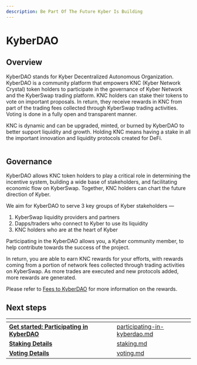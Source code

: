 ```yaml
---
description: Be Part Of The Future Kyber Is Building
---
```


# KyberDAO

## Overview

KyberDAO stands for Kyber Decentralized Autonomous Organization. KyberDAO is a community platform that empowers KNC (Kyber Network Crystal) token holders to participate in the governance of Kyber Network and the KyberSwap trading platform. KNC holders can stake their tokens to vote on important proposals. In return, they receive rewards in KNC from part of the trading fees collected through KyberSwap trading activities. Voting is done in a fully open and transparent manner.

KNC is dynamic and can be upgraded, minted, or burned by KyberDAO to better support liquidity and growth. Holding KNC means having a stake in all the important innovation and liquidity protocols created for DeFi.

<figure><img src="https://kyber.org/static/media/faq1.5358d123.png" alt=""><figcaption></figcaption></figure>

## Governance

KyberDAO allows KNC token holders to play a critical role in determining the incentive system, building a wide base of stakeholders, and facilitating economic flow on KyberSwap. Together, KNC holders can chart the future direction of Kyber.

We aim for KyberDAO to serve 3 key groups of Kyber stakeholders —

1. KyberSwap liquidity providers and partners
2. Dapps/traders who connect to Kyber to use its liquidity
3. KNC holders who are at the heart of Kyber

Participating in the KyberDAO allows you, a Kyber community member, to help contribute towards the success of the project.

In return, you are able to earn KNC rewards for your efforts, with rewards coming from a portion of network fees collected through trading activities on KyberSwap. As more trades are executed and new protocols added, more rewards are generated.

Please refer to [Fees to KyberDAO](fees-to-kyberdao.md) for more information on the rewards.

## Next steps

<table data-view="cards"><thead><tr><th></th><th data-hidden></th><th data-hidden></th><th data-hidden data-card-target data-type="content-ref"></th></tr></thead><tbody><tr><td><strong></strong><a href="user-guides/participating-in-kyberdao.md"><strong>Get started: Participating in KyberDAO</strong></a><strong></strong></td><td></td><td></td><td><a href="user-guides/participating-in-kyberdao.md">participating-in-kyberdao.md</a></td></tr><tr><td><strong></strong><a href="user-guides/staking.md"><strong>Staking Details</strong></a><strong></strong></td><td></td><td></td><td><a href="user-guides/staking.md">staking.md</a></td></tr><tr><td><strong></strong><a href="user-guides/voting.md"><strong>Voting Details</strong></a><strong></strong></td><td></td><td></td><td><a href="user-guides/voting.md">voting.md</a></td></tr></tbody></table>
